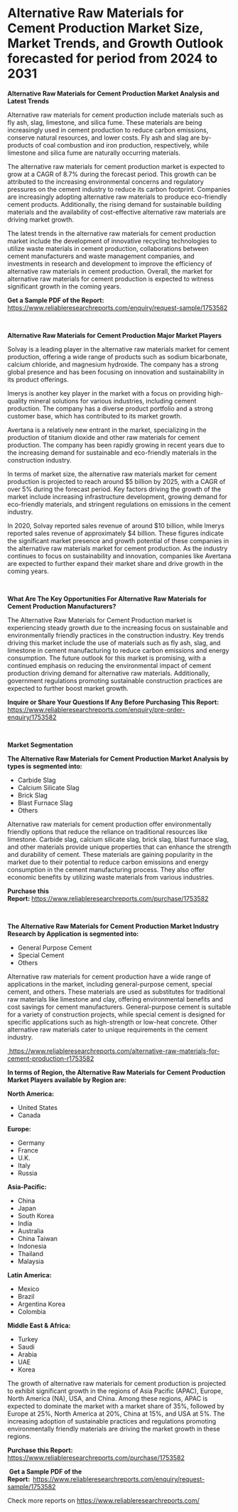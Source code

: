 <p><h1>Alternative Raw Materials for Cement Production Market Size, Market Trends, and Growth Outlook forecasted for period from 2024 to 2031</h1></p><p><strong>Alternative Raw Materials for Cement Production Market Analysis and Latest Trends</strong></p>
<p><p>Alternative raw materials for cement production include materials such as fly ash, slag, limestone, and silica fume. These materials are being increasingly used in cement production to reduce carbon emissions, conserve natural resources, and lower costs. Fly ash and slag are by-products of coal combustion and iron production, respectively, while limestone and silica fume are naturally occurring materials.</p><p>The alternative raw materials for cement production market is expected to grow at a CAGR of 8.7% during the forecast period. This growth can be attributed to the increasing environmental concerns and regulatory pressures on the cement industry to reduce its carbon footprint. Companies are increasingly adopting alternative raw materials to produce eco-friendly cement products. Additionally, the rising demand for sustainable building materials and the availability of cost-effective alternative raw materials are driving market growth.</p><p>The latest trends in the alternative raw materials for cement production market include the development of innovative recycling technologies to utilize waste materials in cement production, collaborations between cement manufacturers and waste management companies, and investments in research and development to improve the efficiency of alternative raw materials in cement production. Overall, the market for alternative raw materials for cement production is expected to witness significant growth in the coming years.</p></p>
<p><strong>Get a Sample PDF of the Report:&nbsp;</strong> <a href="https://www.reliableresearchreports.com/enquiry/request-sample/1753582">https://www.reliableresearchreports.com/enquiry/request-sample/1753582</a></p>
<p>&nbsp;</p>
<p><strong>Alternative Raw Materials for Cement Production Major Market Players</strong></p>
<p><p>Solvay is a leading player in the alternative raw materials market for cement production, offering a wide range of products such as sodium bicarbonate, calcium chloride, and magnesium hydroxide. The company has a strong global presence and has been focusing on innovation and sustainability in its product offerings.</p><p>Imerys is another key player in the market with a focus on providing high-quality mineral solutions for various industries, including cement production. The company has a diverse product portfolio and a strong customer base, which has contributed to its market growth.</p><p>Avertana is a relatively new entrant in the market, specializing in the production of titanium dioxide and other raw materials for cement production. The company has been rapidly growing in recent years due to the increasing demand for sustainable and eco-friendly materials in the construction industry.</p><p>In terms of market size, the alternative raw materials market for cement production is projected to reach around $5 billion by 2025, with a CAGR of over 5% during the forecast period. Key factors driving the growth of the market include increasing infrastructure development, growing demand for eco-friendly materials, and stringent regulations on emissions in the cement industry.</p><p>In 2020, Solvay reported sales revenue of around $10 billion, while Imerys reported sales revenue of approximately $4 billion. These figures indicate the significant market presence and growth potential of these companies in the alternative raw materials market for cement production. As the industry continues to focus on sustainability and innovation, companies like Avertana are expected to further expand their market share and drive growth in the coming years.</p></p>
<p>&nbsp;</p>
<p><strong>What Are The Key Opportunities For Alternative Raw Materials for Cement Production Manufacturers?</strong></p>
<p><p>The Alternative Raw Materials for Cement Production market is experiencing steady growth due to the increasing focus on sustainable and environmentally friendly practices in the construction industry. Key trends driving this market include the use of materials such as fly ash, slag, and limestone in cement manufacturing to reduce carbon emissions and energy consumption. The future outlook for this market is promising, with a continued emphasis on reducing the environmental impact of cement production driving demand for alternative raw materials. Additionally, government regulations promoting sustainable construction practices are expected to further boost market growth.</p></p>
<p><strong>Inquire or Share Your Questions If Any Before Purchasing This Report:</strong> <a href="https://www.reliableresearchreports.com/enquiry/pre-order-enquiry/1753582">https://www.reliableresearchreports.com/enquiry/pre-order-enquiry/1753582</a></p>
<p>&nbsp;</p>
<p><strong>Market Segmentation</strong></p>
<p><strong>The Alternative Raw Materials for Cement Production Market Analysis by types is segmented into:</strong></p>
<p><ul><li>Carbide Slag</li><li>Calcium Silicate Slag</li><li>Brick Slag</li><li>Blast Furnace Slag</li><li>Others</li></ul></p>
<p><p>Alternative raw materials for cement production offer environmentally friendly options that reduce the reliance on traditional resources like limestone. Carbide slag, calcium silicate slag, brick slag, blast furnace slag, and other materials provide unique properties that can enhance the strength and durability of cement. These materials are gaining popularity in the market due to their potential to reduce carbon emissions and energy consumption in the cement manufacturing process. They also offer economic benefits by utilizing waste materials from various industries.</p></p>
<p><strong>Purchase this Report:&nbsp;</strong><a href="https://www.reliableresearchreports.com/purchase/1753582">https://www.reliableresearchreports.com/purchase/1753582</a></p>
<p>&nbsp;</p>
<p><strong>The Alternative Raw Materials for Cement Production Market Industry Research by Application is segmented into:</strong></p>
<p><ul><li>General Purpose Cement</li><li>Special Cement</li><li>Others</li></ul></p>
<p><p>Alternative raw materials for cement production have a wide range of applications in the market, including general-purpose cement, special cement, and others. These materials are used as substitutes for traditional raw materials like limestone and clay, offering environmental benefits and cost savings for cement manufacturers. General-purpose cement is suitable for a variety of construction projects, while special cement is designed for specific applications such as high-strength or low-heat concrete. Other alternative raw materials cater to unique requirements in the cement industry.</p></p>
<p><a href="https://www.reliableresearchreports.com/alternative-raw-materials-for-cement-production-r1753582">&nbsp;https://www.reliableresearchreports.com/alternative-raw-materials-for-cement-production-r1753582</a></p>
<p><strong>In terms of Region, the Alternative Raw Materials for Cement Production Market Players available by Region are:</strong></p>
<p>
    <p> <strong> North America: </strong>
        <ul>
            <li>United States</li>
            <li>Canada</li>
        </ul>
        </p> 
    <p> <strong> Europe: </strong>
        <ul>
            <li>Germany</li>
            <li>France</li>
            <li>U.K.</li>
            <li>Italy</li>
            <li>Russia</li>
        </ul>
        </p> 
    <p> <strong> Asia-Pacific: </strong>
        <ul>
            <li>China</li>
            <li>Japan</li>
            <li>South Korea</li>
            <li>India</li>
            <li>Australia</li>
            <li>China Taiwan</li>
            <li>Indonesia</li>
            <li>Thailand</li>
            <li>Malaysia</li>
        </ul>
        </p> 
    <p> <strong> Latin America: </strong>
        <ul>
            <li>Mexico</li>
            <li>Brazil</li>
            <li>Argentina Korea</li>
            <li>Colombia</li>
        </ul>
        </p> 
    <p> <strong> Middle East & Africa: </strong>
        <ul>
            <li>Turkey</li>
            <li>Saudi</li>
            <li>Arabia</li>
            <li>UAE</li>
            <li>Korea</li>
        </ul>
    </p>
    </p>
<p><p>The growth of alternative raw materials for cement production is projected to exhibit significant growth in the regions of Asia Pacific (APAC), Europe, North America (NA), USA, and China. Among these regions, APAC is expected to dominate the market with a market share of 35%, followed by Europe at 25%, North America at 20%, China at 15%, and USA at 5%. The increasing adoption of sustainable practices and regulations promoting environmentally friendly materials are driving the market growth in these regions.</p></p>
<p><strong>Purchase this Report: </strong><a href="https://www.reliableresearchreports.com/purchase/1753582">https://www.reliableresearchreports.com/purchase/1753582</a></p>
<p>&nbsp;<strong>Get a Sample PDF of the Report:&nbsp;&nbsp;</strong><a href="https://www.reliableresearchreports.com/enquiry/request-sample/1753582">https://www.reliableresearchreports.com/enquiry/request-sample/1753582</a></p>
<p><strong></strong></p>
<p>Check more reports on <a href="https://www.reliableresearchreports.com/">https://www.reliableresearchreports.com/</a></p>
